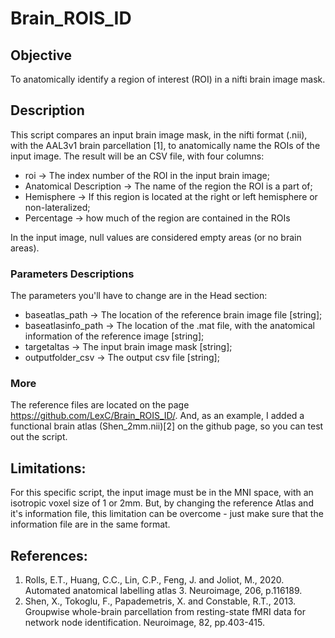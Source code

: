 # Brain_ROIS_ID

## Objective

To anatomically identify a region of interest (ROI) in a nifti brain image mask.

## Description

This script compares an input brain image mask, in the nifti format (.nii), with the AAL3v1 brain parcellation [1], to anatomically name the ROIs of the input image. The result will be an CSV file, with four columns:
- roi -> The index number of the ROI in the input brain image;
- Anatomical Description -> The name of the region the ROI is a part of;
- Hemisphere -> If this region is located at the right or left hemisphere or non-lateralized;
- Percentage -> how much of the region are contained in the ROIs
  
In the input image, null values are considered empty areas (or no brain areas).

### Parameters Descriptions

The parameters you'll have to change are in the Head section:

- baseatlas_path -> The location of the reference brain image file [string];
- baseatlasinfo_path -> The location of the .mat file, with the anatomical information of the reference image [string];
- targetaltas -> The input brain image mask [string];
- outputfolder_csv -> The output csv file [string];
    
### More

The reference files are located on the page https://github.com/LexC/Brain_ROIS_ID/. And, as an example, I added a functional brain atlas (Shen_2mm.nii)[2] on the github page, so you can test out the script.

## Limitations:

For this specific script, the input image must be in the MNI space, with an isotropic voxel size of 1 or 2mm. But, by changing the reference Atlas and it's information file, this limitation can be overcome - just make sure that the information file are in the same format.

## References:

1. Rolls, E.T., Huang, C.C., Lin, C.P., Feng, J. and Joliot, M., 2020. Automated anatomical labelling atlas 3. Neuroimage, 206, p.116189.
2. Shen, X., Tokoglu, F., Papademetris, X. and Constable, R.T., 2013. Groupwise whole-brain parcellation from resting-state fMRI data for network node identification. Neuroimage, 82, pp.403-415.

